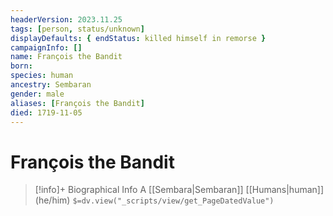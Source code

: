 ```yaml
---
headerVersion: 2023.11.25
tags: [person, status/unknown]
displayDefaults: { endStatus: killed himself in remorse }
campaignInfo: []
name: François the Bandit
born:
species: human
ancestry: Sembaran
gender: male
aliases: [François the Bandit]
died: 1719-11-05
---
```

# François the Bandit
>[!info]+ Biographical Info
> A [[Sembara|Sembaran]] [[Humans|human]] (he/him)
> `$=dv.view("_scripts/view/get_PageDatedValue")`

